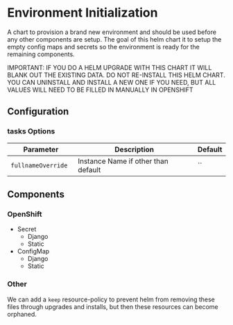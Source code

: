 # Environment Initialization

A chart to provision a brand new environment and should be used before any other components are setup. The goal of this helm chart it to setup the empty config maps and secrets so the environment is ready for the remaining components.

IMPORTANT: IF YOU DO A HELM UPGRADE WITH THIS CHART IT WILL BLANK OUT THE EXISTING DATA. DO NOT RE-INSTALL THIS HELM CHART. YOU CAN UNINSTALL AND INSTALL A NEW ONE IF YOU NEED, BUT ALL VALUES WILL NEED TO BE FILLED IN MANUALLY IN OPENSHIFT

## Configuration

### tasks Options

| Parameter          | Description                        | Default                 |
| ------------------ | ---------------------------------- | ------------------      |
| `fullnameOverride `| Instance Name if other than default| ``                      |



## Components
### OpenShift
- Secret
    - Django
    - Static
- ConfigMap
    - Django
    - Static

### Other
We can add a `keep` resource-policy to prevent helm from removing these files through upgrades and installs, but then these resources can become orphaned.